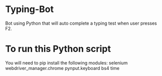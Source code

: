 # Typing-Bot
Bot using Python that will auto complete a typing test when user presses F2.

# To run this Python script
You will need to pip install the following modules:
selenium
webdriver_manager.chrome
pynput.keyboard
bs4
time